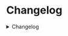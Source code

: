 # Changelog

<details>
<summary>Changelog</summary>

## v1.0.2
No changes to content in this version.
- Updated to work with game version 0.6.0 or higher.

## v1.0.1
- Update to CoreLib 2.0.0

## v1.0.0
- Initial Release
</details>